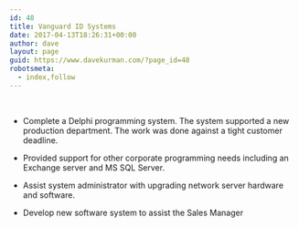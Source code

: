 ```yaml
---
id: 48
title: Vanguard ID Systems
date: 2017-04-13T18:26:31+00:00
author: dave
layout: page
guid: https://www.davekurman.com/?page_id=48
robotsmeta:
  - index,follow
---
```

&nbsp;

  * Complete a Delphi programming system. The system supported a new production department. The work was done against a tight customer deadline.

  * Provided support for other corporate programming needs including an Exchange server and MS SQL Server.

  * Assist system administrator with upgrading network server hardware and software.

  * Develop new software system to assist the Sales Manager